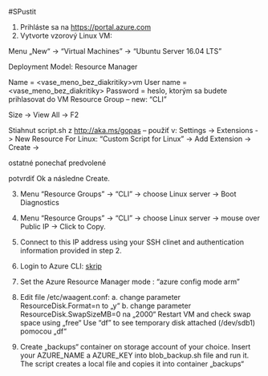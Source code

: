 #SPustit
1.	Prihláste sa na https://portal.azure.com
2.	Vytvorte vzorový Linux VM:

Menu „New“ -> “Virtual Machines” -> “Ubuntu Server 16.04 LTS”

Deployment Model: Resource Manager

Name = <vase_meno_bez_diakritiky>vm
User name = <vase_meno_bez_diakritiky>
Password = heslo, ktorým sa budete prihlasovat do VM
Resource Group – new: “CLI”

Size -> View All -> F2

Stiahnut script.sh z http://aka.ms/gopas – použiť v:
Settings ->  Extensions -> New Resource For Linux: “Custom Script for Linux” -> Add Extension -> Create -> 

ostatné ponechať predvolené

potvrdiť Ok a následne Create.

3.	Menu “Resource Groups” -> “CLI” -> choose Linux server -> Boot Diagnostics

4.	Menu “Resource Groups” -> “CLI” -> choose Linux server -> mouse over Public IP -> Click to Copy. 

5.	Connect to this IP address using your SSH clinet and authentication information provided in step 2.

6.	Login to Azure CLI: [skrip](cli.sh)

7.	Set the Azure Resource Manager mode : “azure config mode arm”
8.	Edit file /etc/waagent.conf:
a.	change parameter ResourceDisk.Format=n to „y“
b.	change parameter ResourceDisk.SwapSizeMB=0 na „2000“
Restart VM and check swap space using  „free“
Use “df” to see temporary disk attached (/dev/sdb1)  pomocou „df“

9.	Create „backups“ container on storage account of your choice. Insert your AZURE_NAME a AZURE_KEY into blob_backup.sh file and run it. The script creates a local file and copies it into container „backups“


